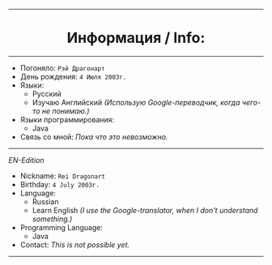 <!-- [ RU Language ] -->
</div>

---
<div align="center">

# Информация / Info:
</div>

---
</div>
  <div align="left">

  - Погоняло: `Рэй Драгонарт`
  - День рождения: `4 Июля 2003г.`
  - Языки: 
    - Русский
    - Изучаю Английский _(Использую Google-переводчик, когда чего-то не понимаю.)_
  - Языки программирования:
    - Java
  - Связь со мной: _Пока что это невозможно._

<!-- [ EN Language ] -->
</div>

---
</div>
  
_EN-Edition_
  <div align="left">

  
  - Nickname: `Rei Dragonart`
  - Birthday: `4 July 2003г.`
  - Language:
    - Russian
    - Learn English _(I use the Google-translator, when I don't understand something.)_
  - Programming Language:
    - Java
  - Contact: _This is not possible yet._
</div>

---
